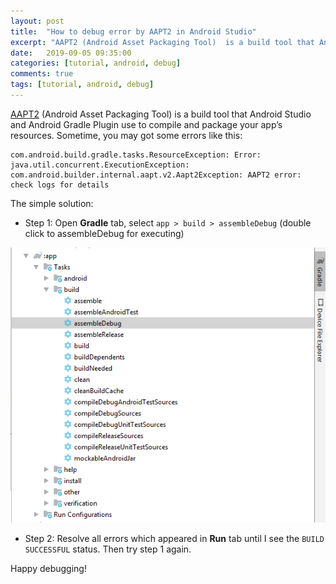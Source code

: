 ```yaml
---
layout: post
title:  "How to debug error by AAPT2 in Android Studio"
excerpt: "AAPT2 (Android Asset Packaging Tool)  is a build tool that Android Studio and Android Gradle Plugin use to compile and package your app’s resources."
date:   2019-09-05 09:35:00
categories: [tutorial, android, debug]
comments: true
tags: [tutorial, android, debug]
---
```

[AAPT2](https://developer.android.com/studio/command-line/aapt2) (Android Asset Packaging Tool)  is a build tool that Android Studio and Android Gradle Plugin use to compile and package your app’s resources.
Sometime, you may got some errors like this:
```
com.android.build.gradle.tasks.ResourceException: Error: java.util.concurrent.ExecutionException: com.android.builder.internal.aapt.v2.Aapt2Exception: AAPT2 error: check logs for details
```
The simple solution:
- Step 1: Open **Gradle** tab, select `app > build > assembleDebug` (double click to assembleDebug for executing)

![Debug AAPT2](/static/img/debug_aapt2_android_studio.png)


- Step 2: Resolve all errors which appeared in **Run** tab until I see the `BUILD SUCCESSFUL` status.
Then try step 1 again.

Happy debugging!
